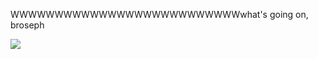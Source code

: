 WWWWWWWWWWWWWWWWWWWWWWWWWWwhat's going on, broseph

<img src="https://jam-cabin.github.io/assets/bg/david_stage_lines.png">
<!-- is it visible enough? -->

